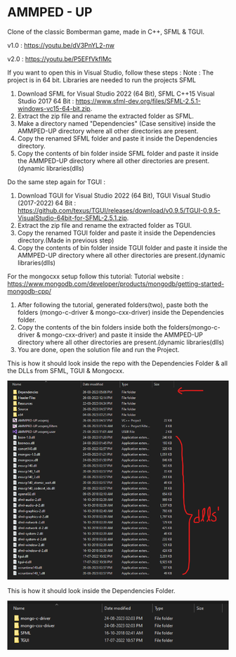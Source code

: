 # AMMPED - UP
Clone of the classic Bomberman game, made in C++, SFML & TGUI.

v1.0 : https://youtu.be/dV3PnYL2-nw

v2.0 : https://youtu.be/P5EFfVkfIMc

If you want to open this in Visual Studio, follow these steps :
Note : The project is in 64 bit.
Libraries are needed to run the projects
SFML 
1. Download SFML for Visual Studio 2022 (64 Bit), SFML C++15 Visual Studio 2017 64 Bit : https://www.sfml-dev.org/files/SFML-2.5.1-windows-vc15-64-bit.zip.
2. Extract the zip file and rename the extracted folder as SFML.
3. Make a directory named "Dependencies" (Case sensitive) inside the AMMPED-UP directory where all other directories are present.
4. Copy the renamed SFML folder and paste it inside the Dependencies directory.
5. Copy the contents of bin folder inside SFML folder and paste it inside the AMMPED-UP directory where all other directories are present.(dynamic libraries(dlls)

Do the same step again for TGUI :
1. Download TGUI for Visual Studio 2022 (64 Bit), TGUI Visual Studio (2017-2022) 64 Bit : https://github.com/texus/TGUI/releases/download/v0.9.5/TGUI-0.9.5-VisualStudio-64bit-for-SFML-2.5.1.zip.
2. Extract the zip file and rename the extracted folder as TGUI.
3. Copy the renamed TGUI folder and paste it inside the Dependencies directory.(Made in previous step)
4. Copy the contents of bin folder inside TGUI folder and paste it inside the AMMPED-UP directory where all other directories are present.(dynamic libraries(dlls)

For the mongocxx setup follow this tutorial:
Tutorial website : https://www.mongodb.com/developer/products/mongodb/getting-started-mongodb-cpp/
1. After following the tutorial, generated folders(two), paste both the folders (mongo-c-driver & mongo-cxx-driver) inside the Dependencies folder.
2. Copy the contents of the bin folders inside both the folders(mongo-c-driver & mongo-cxx-driver) and paste it inside the AMMPED-UP directory where all other directories are present.(dynamic libraries(dlls)
3. You are done, open the solution file and run the Project.

This is how it should look inside the repo with the Dependencies Folder & all the DLLs from SFML, TGUI & Mongocxx.

![output](https://github.com/abhayMore/AMMPED-UP/blob/master/ReadMeFiles/OverallFolderView.png)

This is how it should look inside the Dependencies Folder.

![output](https://github.com/abhayMore/AMMPED-UP/blob/master/ReadMeFiles/FinalDependencies.png)
